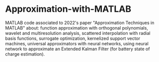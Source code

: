 # Approximation-with-MATLAB
MATLAB code associated to 2022's paper "Approximation Techniques in MATLAB" about: function approximation with orthogonal polynomials, wavelet and multiresolution analysis, scattered interpolation with radial basis functions, surrogate optimization, kernelized support vector machines, universal approximators with neural networks, using neural network to approximate an Extended Kalman Filter (for battery state of charge estimation).
